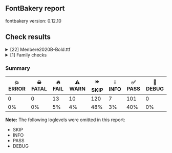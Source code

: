 ## FontBakery report

fontbakery version: 0.12.10





## Check results



<details><summary>[22] Menbere2020B-Bold.ttf</summary>
<div>
<details>
    <summary>🔥 <b>FAIL</b> Description strings in the name table must not contain copyright info. <a href="https://fontbakery.readthedocs.io/en/stable/fontbakery/checks/opentype.name.html#"></a></summary>
    <div>







* 🔥 **FAIL** <p>Some namerecords with ID=10 (NameID.DESCRIPTION) containing copyright info should be removed (perhaps these were added by a longstanding FontLab Studio 5.x bug that copied copyright notices to them.)</p>
 [code: copyright-on-description]



</div>
</details>

<details>
    <summary>🔥 <b>FAIL</b> Checking OS/2 usWinAscent & usWinDescent. <a href="https://fontbakery.readthedocs.io/en/stable/fontbakery/checks/universal.metrics.html#"></a></summary>
    <div>







* 🔥 **FAIL** <p>OS/2.usWinDescent value should be equal or greater than 244, but got 222 instead</p>
 [code: descent]



</div>
</details>

<details>
    <summary>🔥 <b>FAIL</b> Checking Vertical Metric Linegaps. <a href="https://fontbakery.readthedocs.io/en/stable/fontbakery/checks/universal.metrics.html#"></a></summary>
    <div>







* 🔥 **FAIL** <p>OS/2 sTypoLineGap is not equal to 0.</p>
<p><em>Overridden</em>: This check was originally a WARN but was
overridden by the universal profile:
For Google Fonts, all messages from this check are considered FAILs.</p>
 [code: OS/2]



</div>
</details>

<details>
    <summary>🔥 <b>FAIL</b> Name table records must not have trailing spaces. <a href="https://fontbakery.readthedocs.io/en/stable/fontbakery/checks/universal.html#"></a></summary>
    <div>







* 🔥 **FAIL** <p>Name table record with key = (3, 1, 1033, 9) has trailing spaces that must be removed: ' Aleme Tadesse '</p>
 [code: trailing-space]



</div>
</details>

<details>
    <summary>🔥 <b>FAIL</b> Checking OS/2 Metrics match hhea Metrics. <a href="https://fontbakery.readthedocs.io/en/stable/fontbakery/checks/universal.metrics.html#"></a></summary>
    <div>







* 🔥 **FAIL** <p>OS/2 sTypoLineGap (100) and hhea lineGap (0) must be equal.</p>
 [code: lineGap]



</div>
</details>

<details>
    <summary>🔥 <b>FAIL</b> Space and non-breaking space have the same width? <a href="https://fontbakery.readthedocs.io/en/stable/fontbakery/checks/universal.html#"></a></summary>
    <div>







* 🔥 **FAIL** <p>Space and non-breaking space have differing width: The space glyph named space is 420 font units wide, non-breaking space named (uni00A0) is 325 font units wide, and both should be positive and the same. GlyphsApp has &quot;Sidebearing arithmetic&quot; (<a href="https://glyphsapp.com/tutorials/spacing">https://glyphsapp.com/tutorials/spacing</a>) which allows you to set the non-breaking space width to always equal the space width.</p>
 [code: different-widths]



</div>
</details>

<details>
    <summary>🔥 <b>FAIL</b> Check copyright namerecords match license file. <a href="https://fontbakery.readthedocs.io/en/stable/fontbakery/checks/googlefonts.license.html#"></a></summary>
    <div>







* 🔥 **FAIL** <p>Font lacks NameID 13 (LICENSE DESCRIPTION). A proper licensing entry must be set.</p>
 [code: missing]



</div>
</details>

<details>
    <summary>🔥 <b>FAIL</b> Check license file has good copyright string. <a href="https://fontbakery.readthedocs.io/en/stable/fontbakery/checks/googlefonts.license.html#"></a></summary>
    <div>







* 🔥 **FAIL** <p>First line in license file is:</p>
<p>&quot;copyright 20** the my font project authors (<a href="https://github.com/googlefonts/googlefonts-project-template">https://github.com/googlefonts/googlefonts-project-template</a>)&quot;</p>
<p>which does not match the expected format, similar to:</p>
<p>&quot;Copyright 2022 The Familyname Project Authors (git url)&quot;</p>
 [code: bad-format]



</div>
</details>

<details>
    <summary>🔥 <b>FAIL</b> Copyright notices match canonical pattern in fonts <a href="https://fontbakery.readthedocs.io/en/stable/fontbakery/checks/googlefonts.copyright.html#"></a></summary>
    <div>







* 🔥 **FAIL** <p>Name Table entry: Copyright notices should match a pattern similar to:</p>
<p>&quot;Copyright 2020 The Familyname Project Authors (git url)&quot;</p>
<p>But instead we have got:</p>
<p>&quot;Copyright (c) 2020 by Aleme Tadesse. All rights reserved.&quot;</p>
 [code: bad-notice-format]



</div>
</details>

<details>
    <summary>🔥 <b>FAIL</b> Check font names are correct <a href="https://fontbakery.readthedocs.io/en/stable/fontbakery/checks/googlefonts.name.html#"></a></summary>
    <div>







* 🔥 **FAIL** <p>Font names are incorrect:</p>
<table>
<thead>
<tr>
<th align="left">nameID</th>
<th align="left">current</th>
<th align="left">expected</th>
</tr>
</thead>
<tbody>
<tr>
<td align="left">Family Name</td>
<td align="left"><strong>Menbere2020B Bold</strong></td>
<td align="left"><strong>Menbere2020B</strong></td>
</tr>
<tr>
<td align="left">Subfamily Name</td>
<td align="left">Bold</td>
<td align="left">Bold</td>
</tr>
<tr>
<td align="left">Full Name</td>
<td align="left">Menbere2020B Bold</td>
<td align="left">Menbere2020B Bold</td>
</tr>
<tr>
<td align="left">Postscript Name</td>
<td align="left">Menbere2020B-Bold</td>
<td align="left">Menbere2020B-Bold</td>
</tr>
<tr>
<td align="left">Typographic Family Name</td>
<td align="left"><strong>Menbere2020B</strong></td>
<td align="left"><strong>N/A</strong></td>
</tr>
<tr>
<td align="left">Typographic Subfamily Name</td>
<td align="left"><strong>Bold</strong></td>
<td align="left"><strong>N/A</strong></td>
</tr>
</tbody>
</table>
 [code: bad-names]



</div>
</details>

<details>
    <summary>🔥 <b>FAIL</b> Check Google Fonts glyph coverage. <a href="https://fontbakery.readthedocs.io/en/stable/fontbakery/checks/googlefonts.glyphset.html#"></a></summary>
    <div>







* 🔥 **FAIL** <p>Missing required codepoints:</p>
<pre><code>- 0x00A1 (INVERTED EXCLAMATION MARK)


- 0x0100 (LATIN CAPITAL LETTER A WITH MACRON)


- 0x0101 (LATIN SMALL LETTER A WITH MACRON)


- 0x0102 (LATIN CAPITAL LETTER A WITH BREVE)


- 0x0103 (LATIN SMALL LETTER A WITH BREVE)


- 0x0104 (LATIN CAPITAL LETTER A WITH OGONEK)


- 0x0105 (LATIN SMALL LETTER A WITH OGONEK)


- 0x0106 (LATIN CAPITAL LETTER C WITH ACUTE)


- 0x0107 (LATIN SMALL LETTER C WITH ACUTE)


- 0x010A (LATIN CAPITAL LETTER C WITH DOT ABOVE)


- 0x010B (LATIN SMALL LETTER C WITH DOT ABOVE)


- 0x010C (LATIN CAPITAL LETTER C WITH CARON)


- 0x010D (LATIN SMALL LETTER C WITH CARON)


- 0x010E (LATIN CAPITAL LETTER D WITH CARON)


- 0x010F (LATIN SMALL LETTER D WITH CARON)


- 0x0110 (LATIN CAPITAL LETTER D WITH STROKE)


- 0x0111 (LATIN SMALL LETTER D WITH STROKE)


- 0x0112 (LATIN CAPITAL LETTER E WITH MACRON)


- 0x0113 (LATIN SMALL LETTER E WITH MACRON)


- 0x0116 (LATIN CAPITAL LETTER E WITH DOT ABOVE)


- 0x0117 (LATIN SMALL LETTER E WITH DOT ABOVE)


- 0x0118 (LATIN CAPITAL LETTER E WITH OGONEK)


- 0x0119 (LATIN SMALL LETTER E WITH OGONEK)


- 0x011A (LATIN CAPITAL LETTER E WITH CARON)


- 0x011B (LATIN SMALL LETTER E WITH CARON)


- 0x011E (LATIN CAPITAL LETTER G WITH BREVE)


- 0x011F (LATIN SMALL LETTER G WITH BREVE)


- 0x0120 (LATIN CAPITAL LETTER G WITH DOT ABOVE)


- 0x0121 (LATIN SMALL LETTER G WITH DOT ABOVE)


- 0x0122 (LATIN CAPITAL LETTER G WITH CEDILLA)


- 0x0123 (LATIN SMALL LETTER G WITH CEDILLA)


- 0x0126 (LATIN CAPITAL LETTER H WITH STROKE)


- 0x0127 (LATIN SMALL LETTER H WITH STROKE)


- 0x012A (LATIN CAPITAL LETTER I WITH MACRON)


- 0x012B (LATIN SMALL LETTER I WITH MACRON)


- 0x012E (LATIN CAPITAL LETTER I WITH OGONEK)


- 0x012F (LATIN SMALL LETTER I WITH OGONEK)


- 0x0130 (LATIN CAPITAL LETTER I WITH DOT ABOVE)


- 0x0136 (LATIN CAPITAL LETTER K WITH CEDILLA)


- 0x0137 (LATIN SMALL LETTER K WITH CEDILLA)


- 0x0139 (LATIN CAPITAL LETTER L WITH ACUTE)


- 0x013A (LATIN SMALL LETTER L WITH ACUTE)


- 0x013B (LATIN CAPITAL LETTER L WITH CEDILLA)


- 0x013C (LATIN SMALL LETTER L WITH CEDILLA)


- 0x013D (LATIN CAPITAL LETTER L WITH CARON)


- 0x013E (LATIN SMALL LETTER L WITH CARON)


- 0x0143 (LATIN CAPITAL LETTER N WITH ACUTE)


- 0x0144 (LATIN SMALL LETTER N WITH ACUTE)


- 0x0145 (LATIN CAPITAL LETTER N WITH CEDILLA)


- 0x0146 (LATIN SMALL LETTER N WITH CEDILLA)


- 0x0147 (LATIN CAPITAL LETTER N WITH CARON)


- 0x0148 (LATIN SMALL LETTER N WITH CARON)


- 0x0150 (LATIN CAPITAL LETTER O WITH DOUBLE ACUTE)


- 0x0151 (LATIN SMALL LETTER O WITH DOUBLE ACUTE)


- 0x0154 (LATIN CAPITAL LETTER R WITH ACUTE)


- 0x0155 (LATIN SMALL LETTER R WITH ACUTE)


- 0x0158 (LATIN CAPITAL LETTER R WITH CARON)


- 0x0159 (LATIN SMALL LETTER R WITH CARON)


- 0x015A (LATIN CAPITAL LETTER S WITH ACUTE)


- 0x015B (LATIN SMALL LETTER S WITH ACUTE)


- 0x015E (LATIN CAPITAL LETTER S WITH CEDILLA)


- 0x015F (LATIN SMALL LETTER S WITH CEDILLA)


- 0x0164 (LATIN CAPITAL LETTER T WITH CARON)


- 0x0165 (LATIN SMALL LETTER T WITH CARON)


- 0x016A (LATIN CAPITAL LETTER U WITH MACRON)


- 0x016B (LATIN SMALL LETTER U WITH MACRON)


- 0x016E (LATIN CAPITAL LETTER U WITH RING ABOVE)


- 0x016F (LATIN SMALL LETTER U WITH RING ABOVE)


- 0x0170 (LATIN CAPITAL LETTER U WITH DOUBLE ACUTE)


- 0x0171 (LATIN SMALL LETTER U WITH DOUBLE ACUTE)


- 0x0172 (LATIN CAPITAL LETTER U WITH OGONEK)


- 0x0173 (LATIN SMALL LETTER U WITH OGONEK)


- 0x0174 (LATIN CAPITAL LETTER W WITH CIRCUMFLEX)


- 0x0175 (LATIN SMALL LETTER W WITH CIRCUMFLEX)


- 0x0176 (LATIN CAPITAL LETTER Y WITH CIRCUMFLEX)


- 0x0177 (LATIN SMALL LETTER Y WITH CIRCUMFLEX)


- 0x0179 (LATIN CAPITAL LETTER Z WITH ACUTE)


- 0x017A (LATIN SMALL LETTER Z WITH ACUTE)


- 0x017B (LATIN CAPITAL LETTER Z WITH DOT ABOVE)


- 0x017C (LATIN SMALL LETTER Z WITH DOT ABOVE)


- 0x0218 (LATIN CAPITAL LETTER S WITH COMMA BELOW)


- 0x0219 (LATIN SMALL LETTER S WITH COMMA BELOW)


- 0x021A (LATIN CAPITAL LETTER T WITH COMMA BELOW)


- 0x021B (LATIN SMALL LETTER T WITH COMMA BELOW)


- 0x0237 (LATIN SMALL LETTER DOTLESS J)


- 0x0300 (COMBINING GRAVE ACCENT)


- 0x0301 (COMBINING ACUTE ACCENT)


- 0x0302 (COMBINING CIRCUMFLEX ACCENT)


- 0x0303 (COMBINING TILDE)


- 0x0304 (COMBINING MACRON)


- 0x0306 (COMBINING BREVE)


- 0x0307 (COMBINING DOT ABOVE)


- 0x0308 (COMBINING DIAERESIS)


- 0x030A (COMBINING RING ABOVE)


- 0x030B (COMBINING DOUBLE ACUTE ACCENT)


- 0x030C (COMBINING CARON)


- 0x0326 (COMBINING COMMA BELOW)


- 0x0327 (COMBINING CEDILLA)


- 0x0328 (COMBINING OGONEK)


- 0x1E80 (LATIN CAPITAL LETTER W WITH GRAVE)


- 0x1E81 (LATIN SMALL LETTER W WITH GRAVE)


- 0x1E82 (LATIN CAPITAL LETTER W WITH ACUTE)


- 0x1E83 (LATIN SMALL LETTER W WITH ACUTE)


- 0x1E84 (LATIN CAPITAL LETTER W WITH DIAERESIS)


- 0x1E85 (LATIN SMALL LETTER W WITH DIAERESIS)


- 0x1E9E (LATIN CAPITAL LETTER SHARP S)


- 0x1EF2 (LATIN CAPITAL LETTER Y WITH GRAVE)


- 0x1EF3 (LATIN SMALL LETTER Y WITH GRAVE)
</code></pre>
 [code: missing-codepoints]



</div>
</details>

<details>
    <summary>🔥 <b>FAIL</b> Check font follows the Google Fonts vertical metric schema <a href="https://fontbakery.readthedocs.io/en/stable/fontbakery/checks/googlefonts.vmetrics.html#"></a></summary>
    <div>







* 🔥 **FAIL** <p>OS/2.sTypoLineGap is &quot;100&quot; it should be 0</p>
 [code: bad-OS/2.sTypoLineGap]



* 🔥 **FAIL** <p>The sum of hhea.ascender + abs(hhea.descender) + hhea.lineGap is 776 when it should be at least 1200</p>
 [code: bad-hhea-range]



</div>
</details>

<details>
    <summary>⚠️ <b>WARN</b> Check if each glyph has the recommended amount of contours. <a href="https://fontbakery.readthedocs.io/en/stable/fontbakery/checks/universal.html#"></a></summary>
    <div>







* ⚠️ **WARN** <p>This check inspects the glyph outlines and detects the total number of contours in each of them. The expected values are infered from the typical ammounts of contours observed in a large collection of reference font families. The divergences listed below may simply indicate a significantly different design on some of your glyphs. On the other hand, some of these may flag actual bugs in the font such as glyphs mapped to an incorrect codepoint. Please consider reviewing the design and codepoint assignment of these to make sure they are correct.</p>
<p>The following glyphs do not have the recommended number of contours:</p>
<pre><code>- Glyph name: C	Contours detected: 2	Expected: 1

- Glyph name: E	Contours detected: 2	Expected: 1

- Glyph name: F	Contours detected: 2	Expected: 1

- Glyph name: G	Contours detected: 2	Expected: 1

- Glyph name: H	Contours detected: 2	Expected: 1

- Glyph name: I	Contours detected: 2	Expected: 1

- Glyph name: J	Contours detected: 2	Expected: 1

- Glyph name: L	Contours detected: 2	Expected: 1

- Glyph name: M	Contours detected: 2	Expected: 1

- Glyph name: N	Contours detected: 2	Expected: 1

- Glyph name: S	Contours detected: 2	Expected: 1

- Glyph name: T	Contours detected: 2	Expected: 1

- Glyph name: U	Contours detected: 2	Expected: 1

- Glyph name: V	Contours detected: 2	Expected: 1

- Glyph name: X	Contours detected: 2	Expected: 1

- Glyph name: Y	Contours detected: 2	Expected: 1

- Glyph name: Z	Contours detected: 2	Expected: 1

- Glyph name: grave	Contours detected: 2	Expected: 1

- Glyph name: c	Contours detected: 2	Expected: 1

- Glyph name: f	Contours detected: 2	Expected: 1

- Glyph name: h	Contours detected: 2	Expected: 1

- Glyph name: l	Contours detected: 2	Expected: 1

- Glyph name: m	Contours detected: 2	Expected: 1

- Glyph name: n	Contours detected: 2	Expected: 1

- Glyph name: r	Contours detected: 2	Expected: 1

- Glyph name: s	Contours detected: 2	Expected: 1

- Glyph name: t	Contours detected: 2	Expected: 1

- Glyph name: u	Contours detected: 2	Expected: 1

- Glyph name: v	Contours detected: 2	Expected: 1

- Glyph name: w	Contours detected: 2	Expected: 1

- Glyph name: x	Contours detected: 2	Expected: 1

- Glyph name: y	Contours detected: 2	Expected: 1

- Glyph name: z	Contours detected: 2	Expected: 1

- Glyph name: uni00AD	Contours detected: 1	Expected: 0

- Glyph name: macron	Contours detected: 2	Expected: 1

- Glyph name: uni00B2	Contours detected: 2	Expected: 1

- Glyph name: uni00B3	Contours detected: 2	Expected: 1

- Glyph name: acute	Contours detected: 2	Expected: 1

- Glyph name: uni00B5	Contours detected: 2	Expected: 1

- Glyph name: cedilla	Contours detected: 2	Expected: 1

- Glyph name: uni00B9	Contours detected: 2	Expected: 1

- Glyph name: onequarter	Contours detected: 2	Expected: 3 or 4

- Glyph name: onehalf	Contours detected: 2	Expected: 3

- Glyph name: threequarters	Contours detected: 2	Expected: 3 or 4

- Glyph name: Agrave	Contours detected: 2	Expected: 3

- Glyph name: Aacute	Contours detected: 2	Expected: 3

- Glyph name: Acircumflex	Contours detected: 2	Expected: 3

- Glyph name: Atilde	Contours detected: 2	Expected: 3

- Glyph name: Adieresis	Contours detected: 2	Expected: 4

- Glyph name: Aring	Contours detected: 2	Expected: 3 or 4

- Glyph name: Edieresis	Contours detected: 2	Expected: 3

- Glyph name: Idieresis	Contours detected: 2	Expected: 3

- Glyph name: Ograve	Contours detected: 2	Expected: 3

- Glyph name: Oacute	Contours detected: 2	Expected: 3

- Glyph name: Ocircumflex	Contours detected: 2	Expected: 3

- Glyph name: Otilde	Contours detected: 2	Expected: 3

- Glyph name: Odieresis	Contours detected: 2	Expected: 4

- Glyph name: Udieresis	Contours detected: 2	Expected: 3

- Glyph name: germandbls	Contours detected: 2	Expected: 1

- Glyph name: agrave	Contours detected: 2	Expected: 3

- Glyph name: aacute	Contours detected: 2	Expected: 3

- Glyph name: acircumflex	Contours detected: 2	Expected: 3

- Glyph name: atilde	Contours detected: 2	Expected: 3

- Glyph name: adieresis	Contours detected: 2	Expected: 4

- Glyph name: aring	Contours detected: 2	Expected: 4

- Glyph name: ae	Contours detected: 2	Expected: 3

- Glyph name: egrave	Contours detected: 2	Expected: 3

- Glyph name: eacute	Contours detected: 2	Expected: 3

- Glyph name: ecircumflex	Contours detected: 2	Expected: 3

- Glyph name: edieresis	Contours detected: 2	Expected: 4

- Glyph name: idieresis	Contours detected: 2	Expected: 3

- Glyph name: ograve	Contours detected: 2	Expected: 3

- Glyph name: oacute	Contours detected: 2	Expected: 3

- Glyph name: ocircumflex	Contours detected: 2	Expected: 3

- Glyph name: otilde	Contours detected: 2	Expected: 3

- Glyph name: odieresis	Contours detected: 2	Expected: 4

- Glyph name: oslash	Contours detected: 2	Expected: 3

- Glyph name: udieresis	Contours detected: 2	Expected: 3

- Glyph name: ydieresis	Contours detected: 2	Expected: 3

- Glyph name: dotlessi	Contours detected: 2	Expected: 1

- Glyph name: Lslash	Contours detected: 2	Expected: 1

- Glyph name: lslash	Contours detected: 2	Expected: 1

- Glyph name: oe	Contours detected: 2	Expected: 3

- Glyph name: Ydieresis	Contours detected: 2	Expected: 3

- Glyph name: florin	Contours detected: 2	Expected: 1

- Glyph name: circumflex	Contours detected: 2	Expected: 1

- Glyph name: caron	Contours detected: 2	Expected: 1

- Glyph name: breve	Contours detected: 2	Expected: 1

- Glyph name: dotaccent	Contours detected: 2	Expected: 1

- Glyph name: ogonek	Contours detected: 2	Expected: 1

- Glyph name: tilde	Contours detected: 2	Expected: 1

- Glyph name: pi	Contours detected: 2	Expected: 1

- Glyph name: quotesinglbase	Contours detected: 2	Expected: 1

- Glyph name: perthousand	Contours detected: 2	Expected: 6 or 7

- Glyph name: fraction	Contours detected: 2	Expected: 1

- Glyph name: uni2126	Contours detected: 2	Expected: 1

- Glyph name: product	Contours detected: 2	Expected: 1

- Glyph name: summation	Contours detected: 2	Expected: 1

- Glyph name: integral	Contours detected: 2	Expected: 1

- Glyph name: Aacute	Contours detected: 2	Expected: 3

- Glyph name: Acircumflex	Contours detected: 2	Expected: 3

- Glyph name: Adieresis	Contours detected: 2	Expected: 4

- Glyph name: Agrave	Contours detected: 2	Expected: 3

- Glyph name: Aring	Contours detected: 2	Expected: 3 or 4

- Glyph name: Atilde	Contours detected: 2	Expected: 3

- Glyph name: C	Contours detected: 2	Expected: 1

- Glyph name: E	Contours detected: 2	Expected: 1

- Glyph name: Edieresis	Contours detected: 2	Expected: 3

- Glyph name: F	Contours detected: 2	Expected: 1

- Glyph name: G	Contours detected: 2	Expected: 1

- Glyph name: H	Contours detected: 2	Expected: 1

- Glyph name: I	Contours detected: 2	Expected: 1

- Glyph name: Idieresis	Contours detected: 2	Expected: 3

- Glyph name: J	Contours detected: 2	Expected: 1

- Glyph name: L	Contours detected: 2	Expected: 1

- Glyph name: Lslash	Contours detected: 2	Expected: 1

- Glyph name: M	Contours detected: 2	Expected: 1

- Glyph name: N	Contours detected: 2	Expected: 1

- Glyph name: Oacute	Contours detected: 2	Expected: 3

- Glyph name: Ocircumflex	Contours detected: 2	Expected: 3

- Glyph name: Odieresis	Contours detected: 2	Expected: 4

- Glyph name: Ograve	Contours detected: 2	Expected: 3

- Glyph name: Otilde	Contours detected: 2	Expected: 3

- Glyph name: S	Contours detected: 2	Expected: 1

- Glyph name: T	Contours detected: 2	Expected: 1

- Glyph name: U	Contours detected: 2	Expected: 1

- Glyph name: Udieresis	Contours detected: 2	Expected: 3

- Glyph name: V	Contours detected: 2	Expected: 1

- Glyph name: X	Contours detected: 2	Expected: 1

- Glyph name: Y	Contours detected: 2	Expected: 1

- Glyph name: Ydieresis	Contours detected: 2	Expected: 3

- Glyph name: Z	Contours detected: 2	Expected: 1

- Glyph name: aacute	Contours detected: 2	Expected: 3

- Glyph name: acircumflex	Contours detected: 2	Expected: 3

- Glyph name: acute	Contours detected: 2	Expected: 1

- Glyph name: adieresis	Contours detected: 2	Expected: 4

- Glyph name: ae	Contours detected: 2	Expected: 3

- Glyph name: agrave	Contours detected: 2	Expected: 3

- Glyph name: aring	Contours detected: 2	Expected: 4

- Glyph name: atilde	Contours detected: 2	Expected: 3

- Glyph name: breve	Contours detected: 2	Expected: 1

- Glyph name: c	Contours detected: 2	Expected: 1

- Glyph name: caron	Contours detected: 2	Expected: 1

- Glyph name: cedilla	Contours detected: 2	Expected: 1

- Glyph name: circumflex	Contours detected: 2	Expected: 1

- Glyph name: dotaccent	Contours detected: 2	Expected: 1

- Glyph name: dotlessi	Contours detected: 2	Expected: 1

- Glyph name: eacute	Contours detected: 2	Expected: 3

- Glyph name: ecircumflex	Contours detected: 2	Expected: 3

- Glyph name: edieresis	Contours detected: 2	Expected: 4

- Glyph name: egrave	Contours detected: 2	Expected: 3

- Glyph name: f	Contours detected: 2	Expected: 1

- Glyph name: fi	Contours detected: 2	Expected: 3

- Glyph name: fraction	Contours detected: 2	Expected: 1

- Glyph name: germandbls	Contours detected: 2	Expected: 1

- Glyph name: grave	Contours detected: 2	Expected: 1

- Glyph name: h	Contours detected: 2	Expected: 1

- Glyph name: idieresis	Contours detected: 2	Expected: 3

- Glyph name: integral	Contours detected: 2	Expected: 1

- Glyph name: l	Contours detected: 2	Expected: 1

- Glyph name: lslash	Contours detected: 2	Expected: 1

- Glyph name: m	Contours detected: 2	Expected: 1

- Glyph name: macron	Contours detected: 2	Expected: 1

- Glyph name: n	Contours detected: 2	Expected: 1

- Glyph name: oacute	Contours detected: 2	Expected: 3

- Glyph name: ocircumflex	Contours detected: 2	Expected: 3

- Glyph name: odieresis	Contours detected: 2	Expected: 4

- Glyph name: oe	Contours detected: 2	Expected: 3

- Glyph name: ogonek	Contours detected: 2	Expected: 1

- Glyph name: ograve	Contours detected: 2	Expected: 3

- Glyph name: onehalf	Contours detected: 2	Expected: 3

- Glyph name: onequarter	Contours detected: 2	Expected: 3 or 4

- Glyph name: oslash	Contours detected: 2	Expected: 3

- Glyph name: otilde	Contours detected: 2	Expected: 3

- Glyph name: perthousand	Contours detected: 2	Expected: 6 or 7

- Glyph name: pi	Contours detected: 2	Expected: 1

- Glyph name: product	Contours detected: 2	Expected: 1

- Glyph name: quotesinglbase	Contours detected: 2	Expected: 1

- Glyph name: r	Contours detected: 2	Expected: 1

- Glyph name: s	Contours detected: 2	Expected: 1

- Glyph name: summation	Contours detected: 2	Expected: 1

- Glyph name: t	Contours detected: 2	Expected: 1

- Glyph name: threequarters	Contours detected: 2	Expected: 3 or 4

- Glyph name: tilde	Contours detected: 2	Expected: 1

- Glyph name: u	Contours detected: 2	Expected: 1

- Glyph name: udieresis	Contours detected: 2	Expected: 3

- Glyph name: uni00AD	Contours detected: 1	Expected: 0

- Glyph name: uni00B5	Contours detected: 2	Expected: 1

- Glyph name: uni2126	Contours detected: 2	Expected: 1

- Glyph name: v	Contours detected: 2	Expected: 1

- Glyph name: w	Contours detected: 2	Expected: 1

- Glyph name: x	Contours detected: 2	Expected: 1

- Glyph name: y	Contours detected: 2	Expected: 1

- Glyph name: ydieresis	Contours detected: 2	Expected: 3

- Glyph name: z	Contours detected: 2	Expected: 1
</code></pre>
 [code: contour-count]



</div>
</details>

<details>
    <summary>⚠️ <b>WARN</b> Check math signs have the same width. <a href="https://fontbakery.readthedocs.io/en/stable/fontbakery/checks/universal.html#"></a></summary>
    <div>







* ⚠️ **WARN** <p>The most common width is 534 among a set of 12 math glyphs.
The following math glyphs have a different width, though:</p>
<p>Width = 450:
plus</p>
 [code: width-outliers]



</div>
</details>

<details>
    <summary>⚠️ <b>WARN</b> Does the font contain a soft hyphen? <a href="https://fontbakery.readthedocs.io/en/stable/fontbakery/checks/universal.glyphset.html#"></a></summary>
    <div>







* ⚠️ **WARN** <p>This font has a 'Soft Hyphen' character.</p>
 [code: softhyphen]



</div>
</details>

<details>
    <summary>⚠️ <b>WARN</b> Check font contains no unreachable glyphs <a href="https://fontbakery.readthedocs.io/en/stable/fontbakery/checks/universal.glyphset.html#"></a></summary>
    <div>







* ⚠️ **WARN** <p>The following glyphs could not be reached by codepoint or substitution rules:</p>
<pre><code>- Euro.001

- _401
</code></pre>
 [code: unreachable-glyphs]



</div>
</details>

<details>
    <summary>⚠️ <b>WARN</b> Validate size, and resolution of article images, and ensure article page has minimum length and includes visual assets. <a href="https://fontbakery.readthedocs.io/en/stable/fontbakery/checks/googlefonts.article.html#"></a></summary>
    <div>







* ⚠️ **WARN** <p>Family metadata at fonts/ttf does not have an article.</p>
 [code: lacks-article]



</div>
</details>

<details>
    <summary>⚠️ <b>WARN</b> Check for codepoints not covered by METADATA subsets. <a href="https://fontbakery.readthedocs.io/en/stable/fontbakery/checks/googlefonts.subsets.html#"></a></summary>
    <div>







* ⚠️ **WARN** <p>The following codepoints supported by the font are not covered by
any subsets defined in the font's metadata file, and will never
be served. You can solve this by either manually adding additional
subset declarations to METADATA.pb, or by editing the glyphset
definitions.</p>
<ul>
<li>U+0008 : try adding symbols</li>
<li>U+0009 : try adding symbols</li>
<li>U+001D : try adding one of: balinese, symbols</li>
<li>U+02D8 BREVE: try adding one of: yi, canadian-aboriginal</li>
<li>U+02D9 DOT ABOVE: try adding one of: yi, canadian-aboriginal</li>
<li>U+02DB OGONEK: try adding one of: yi, canadian-aboriginal</li>
<li>U+03C0 GREEK SMALL LETTER PI: try adding one of: math, greek, yi</li>
<li>U+2021 DOUBLE DAGGER: try adding adlam</li>
<li>U+2030 PER MILLE SIGN: try adding adlam</li>
<li>U+2126 OHM SIGN: try adding math</li>
<li>U+2202 PARTIAL DIFFERENTIAL: try adding math</li>
<li>U+2206 INCREMENT: try adding math</li>
<li>U+220F N-ARY PRODUCT: try adding math</li>
<li>U+2211 N-ARY SUMMATION: try adding math</li>
<li>U+221A SQUARE ROOT: try adding math</li>
<li>U+221E INFINITY: try adding math</li>
<li>U+222B INTEGRAL: try adding math</li>
<li>U+2248 ALMOST EQUAL TO: try adding math</li>
<li>U+2260 NOT EQUAL TO: try adding math</li>
<li>U+2264 LESS-THAN OR EQUAL TO: try adding math</li>
<li>U+2265 GREATER-THAN OR EQUAL TO: try adding math</li>
<li>U+25CA LOZENGE: try adding one of: math, symbols</li>
<li>U+F8FF : not included in any glyphset definition</li>
<li>U+FB01 LATIN SMALL LIGATURE FI: not included in any glyphset definition</li>
<li>U+FB02 LATIN SMALL LIGATURE FL: not included in any glyphset definition</li>
</ul>
<p>Or you can add the above codepoints to one of the subsets supported by the font: <code>ethiopic</code>, <code>latin</code>, <code>latin-ext</code></p>
 [code: unreachable-subsetting]



</div>
</details>

<details>
    <summary>⚠️ <b>WARN</b> Ensure dotted circle glyph is present and can attach marks. <a href="https://fontbakery.readthedocs.io/en/stable/fontbakery/checks/shaping.html#"></a></summary>
    <div>







* ⚠️ **WARN** <p>No dotted circle glyph present</p>
 [code: missing-dotted-circle]



</div>
</details>

<details>
    <summary>⚠️ <b>WARN</b> Do outlines contain any jaggy segments? <a href="https://fontbakery.readthedocs.io/en/stable/fontbakery/checks/outline.html#"></a></summary>
    <div>







* ⚠️ **WARN** <p>The following glyphs have jaggy segments:</p>
<pre><code>* uni2DD2 (U+2DD2): B&lt;&lt;106.5,648.0&gt;-&lt;113.0,647.0&gt;-&lt;120.0,645.0&gt;&gt;/B&lt;&lt;120.0,645.0&gt;-&lt;113.0,649.0&gt;-&lt;106.0,653.5&gt;&gt; = 13.799485396019362
</code></pre>
 [code: found-jaggy-segments]



</div>
</details>

<details>
    <summary>⚠️ <b>WARN</b> Do outlines contain any semi-vertical or semi-horizontal lines? <a href="https://fontbakery.readthedocs.io/en/stable/fontbakery/checks/outline.html#"></a></summary>
    <div>







* ⚠️ **WARN** <p>The following glyphs have semi-vertical/semi-horizontal lines:</p>
<pre><code>* bar (U+007C): L&lt;&lt;88.0,510.0&gt;--&lt;89.0,0.0&gt;&gt;

* dollar (U+0024): L&lt;&lt;232.0,67.0&gt;--&lt;233.0,255.0&gt;&gt;

* greaterequal (U+2265): L&lt;&lt;487.0,-95.0&gt;--&lt;46.0,-94.0&gt;&gt;

* notequal (U+2260): L&lt;&lt;48.0,196.0&gt;--&lt;217.0,195.0&gt;&gt;

* plusminus (U+00B1): L&lt;&lt;225.0,253.0&gt;--&lt;224.0,415.0&gt;&gt;
</code></pre>
 [code: found-semi-vertical]



</div>
</details>

<details>
    <summary>⚠️ <b>WARN</b> Ensure fonts have ScriptLangTags declared on the 'meta' table. <a href="https://fontbakery.readthedocs.io/en/stable/fontbakery/checks/googlefonts.meta.html#"></a></summary>
    <div>







* ⚠️ **WARN** <p>This font file does not have a 'meta' table.</p>
 [code: lacks-meta-table]



</div>
</details>
</div>
</details>

<details><summary>[1] Family checks</summary>
<div>
<details>
    <summary>🔥 <b>FAIL</b> Does font file include unacceptable control character glyphs? <a href="https://fontbakery.readthedocs.io/en/stable/fontbakery/checks/googlefonts.glyphset.html#"></a></summary>
    <div>







* 🔥 **FAIL** <p>The following unacceptable control characters were identified:
fonts/ttf/Menbere2020B-Bold.ttf: uni0009</p>
 [code: unacceptable]



</div>
</details>
</div>
</details>




### Summary

| 💥 ERROR | ☠ FATAL | 🔥 FAIL | ⚠️ WARN | ⏩ SKIP | ℹ️ INFO | ✅ PASS | 🔎 DEBUG | 
| ---|---|---|---|---|---|---|---|
| 0 | 0 | 13 | 10 | 120 | 7 | 101 | 0 | 
| 0% | 0% | 5% | 4% | 48% | 3% | 40% | 0% | 



**Note:** The following loglevels were omitted in this report:


* SKIP
* INFO
* PASS
* DEBUG
